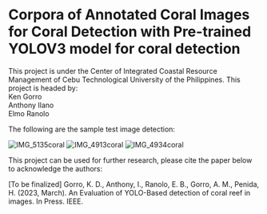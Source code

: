 # Corpora of Annotated Coral Images for Coral Detection with Pre-trained YOLOV3 model for coral detection
This project is under the Center of Integrated Coastal Resource Management of Cebu Technological University of the Philippines.
This project is headed by:
<br/> Ken Gorro
<br/> Anthony Ilano
<br/> Elmo Ranolo

The following are the sample test image detection:

![IMG_5135coral](https://user-images.githubusercontent.com/49682861/205607938-50f273db-9bfb-4ded-88db-6deb1ced9e78.JPG)
![IMG_4913coral](https://user-images.githubusercontent.com/49682861/205607950-b41c9e0b-6426-4f42-9658-9ea5679b44cd.JPG)
![IMG_4934coral](https://user-images.githubusercontent.com/49682861/205607954-0087ab4e-f024-4aa3-a2c2-6a55c5fa317e.JPG)

This project can be used for further research, please cite the paper below to acknowledge the authors:

[To be finalized]
Gorro, K. D., Anthony, I., Ranolo, E. B., Gorro, A. M., Penida, H. (2023, March). An Evaluation of YOLO-Based detection of coral reef in images. In Press. IEEE.
